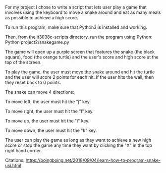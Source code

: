 For my project I chose to write a script that lets user play a game that involves using the keyboard to move a snake around and eat as many meals as possible to achieve a high score.

To run this program, make sure that Python3 is installed and working.

Then, from the it3038c-scripts directory, run the program using Python: Python project2/snakegame.py

The game will open up a purple screen that features the snake (the black square), food (the orange turtle) and the user's score and high score at the top of the screen.

To play the game, the user must move the snake around and hit the turtle and the user will score 2 points for each hit. If the user hits the wall, then they reset back to 0 points.

The snake can move 4 directions:

To move left, the user must hit the "j" key.

To move right, the user must hit the "l" key.

To move up, the user must hit the "i" key.

To move down, the user must hit the "k" key.

The user can play the game as long as they want to achieve a new high score or stop the game any time they want by clicking the "X" in the top right hand corner.

Citations: https://boingboing.net/2018/09/04/learn-how-to-program-snake-usi.html